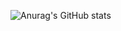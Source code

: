 ![Anurag's GitHub stats](https://github-readme-stats.vercel.app/api?username=FlorensaDimer&show_icons=true&theme=radical)

